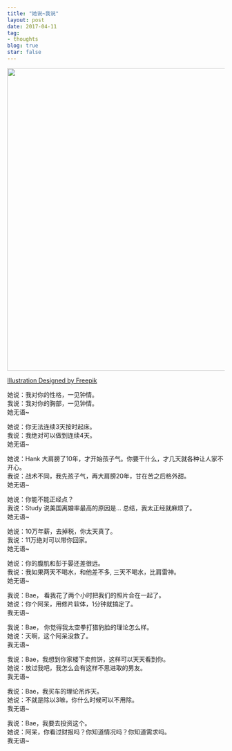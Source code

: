 ```yaml
---
title: "她说~我说"
layout: post
date: 2017-04-11
tag:
- thoughts
blog: true
star: false
---
```


<img src="{{ site.url }}/assets/images/shesays.jpg" style="width: 700px; display:block; margin: 0 auto;" />

<a class="link-to-author" href="http://www.freepik.com">Illustration Designed by Freepik</a>

她说：我对你的性格，一见钟情。<br />
我说：我对你的胸部，一见钟情。<br />
她无语~<br />

她说：你无法连续3天按时起床。 <br />
我说：我绝对可以做到连续4天。<br />
她无语~<br />

她说：Hank 大肩膀了10年，才开始孩子气。你要干什么，才几天就各种让人家不开心。<br />
我说：战术不同，我先孩子气，再大肩膀20年，甘在苦之后格外甜。<br />
她无语~<br />

她说：你能不能正经点？<br />
我说：Study 说美国离婚率最高的原因是... 总结，我太正经就麻烦了。<br />
她无语~<br />

她说：10万年薪，去掉税，你太天真了。<br />
我说：11万绝对可以带你回家。<br />
她无语~<br />

她说：你的腹肌和彭于晏还差很远。<br />
我说：我如果两天不喝水，和他差不多, 三天不喝水，比肩雷神。<br />
她无语~<br />

我说：Bae， 看我花了两个小时把我们的照片合在一起了。<br />
她说：你个阿呆，用修片软体，1分钟就搞定了。<br />
我无语~<br />

我说：Bae， 你觉得我太空拳打猎豹脸的理论怎么样。<br />
她说：天啊，这个阿呆没救了。<br />
我无语~<br />

我说：Bae，我想到你家楼下卖煎饼，这样可以天天看到你。<br />
她说：放过我吧，我怎么会有这样不思进取的男友。<br />
我无语~<br />

我说：Bae，我买车的理论吊炸天。<br />
她说：不就是除以3嘛，你什么时候可以不用除。<br />
我无语~<br />

我说：Bae，我要去投资这个。<br />
她说：阿呆，你看过财报吗？你知道情况吗？你知道需求吗。<br />
我无语~<br />
